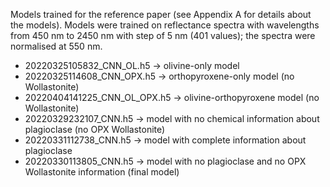 Models trained for the reference paper (see Appendix A for details about the models). Models were trained on reflectance spectra with wavelengths from 450 nm to 2450 nm with step of 5 nm (401 values); the spectra were normalised at 550 nm.
- 20220325105832_CNN_OL.h5 → olivine-only model
- 20220325114608_CNN_OPX.h5 → orthopyroxene-only model (no Wollastonite)
-  20220404141225_CNN_OL_OPX.h5 → olivine-orthopyroxene model (no Wollastonite)
-  20220329232107_CNN.h5 → model with no chemical information about plagioclase (no OPX Wollastonite)
-  20220331112738_CNN.h5 → model with complete information about plagioclase
-  20220330113805_CNN.h5 → model with no plagioclase and no OPX Wollastonite information (final model)

